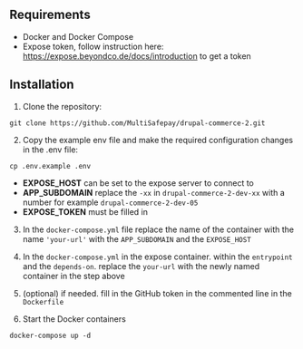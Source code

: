 ## Requirements
- Docker and Docker Compose
- Expose token, follow instruction here: https://expose.beyondco.de/docs/introduction to get a token

## Installation
1. Clone the repository:
```
git clone https://github.com/MultiSafepay/drupal-commerce-2.git
``` 

2. Copy the example env file and make the required configuration changes in the .env file:
```
cp .env.example .env
```
- **EXPOSE_HOST** can be set to the expose server to connect to
- **APP_SUBDOMAIN** replace the `-xx` in `drupal-commerce-2-dev-xx` with a number for example `drupal-commerce-2-dev-05`
- **EXPOSE_TOKEN** must be filled in

3. In the ```docker-compose.yml``` file replace the name of the container with the name ```'your-url'``` with the ```APP_SUBDOMAIN``` and the ```EXPOSE_HOST```
4. In the ```docker-compose.yml``` in the expose container. within the ```entrypoint``` and the ```depends-on```. replace the ```your-url``` with the newly named container in the step above
5. (optional) if needed. fill in the GitHub token in the commented line in the ```Dockerfile``` 

6. Start the Docker containers
```
docker-compose up -d
```